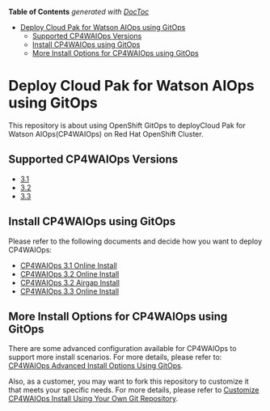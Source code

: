 <!-- START doctoc generated TOC please keep comment here to allow auto update -->
<!-- DON'T EDIT THIS SECTION, INSTEAD RE-RUN doctoc TO UPDATE -->
**Table of Contents**  *generated with [DocToc](https://github.com/thlorenz/doctoc)*

- [Deploy Cloud Pak for Watson AIOps using GitOps](#deploy-cloud-pak-for-watson-aiops-using-gitops)
  - [Supported CP4WAIOps Versions](#supported-cp4waiops-versions)
  - [Install CP4WAIOps using GitOps](#install-cp4waiops-using-gitops)
  - [More Install Options for CP4WAIOps using GitOps](#more-install-options-for-cp4waiops-using-gitops)

<!-- END doctoc generated TOC please keep comment here to allow auto update -->

# Deploy Cloud Pak for Watson AIOps using GitOps

This repository is about using OpenShift GitOps to deployCloud Pak for Watson AIOps(CP4WAIOps) on Red Hat OpenShift Cluster.

## Supported CP4WAIOps Versions

- [3.1](https://www.ibm.com/docs/en/cloud-paks/cloud-pak-watson-aiops/3.1.0)
- [3.2](https://www.ibm.com/docs/en/cloud-paks/cloud-pak-watson-aiops/3.2.0)
- [3.3](https://www.ibm.com/docs/en/cloud-paks/cloud-pak-watson-aiops/3.3.0)

## Install CP4WAIOps using GitOps

Please refer to the following documents and decide how you want to deploy CP4WAIOps:

- [CP4WAIOps 3.1 Online Install](./docs/how-to-deploy-cp4waiops-31.md)
- [CP4WAIOps 3.2 Online Install](./docs/how-to-deploy-cp4waiops-32.md)
- [CP4WAIOps 3.2 Airgap Install](./docs/how-to-deploy-airgap-32.md)
- [CP4WAIOps 3.3 Online Install](./docs/how-to-deploy-cp4waiops-33.md)

## More Install Options for CP4WAIOps using GitOps

There are some advanced configuration available for CP4WAIOps to support more install scenarios. For more details, please refer to: [CP4WAIOps Advanced Install Options Using GitOps](./docs/cp4waiops-advanced-install-options.md).

Also, as a customer, you may want to fork this repository to customize it that meets your specific needs. For more details, please refer to [Customize CP4WAIOps Install Using Your Own Git Repository](./docs/cp4waiops-custom-install.md).
